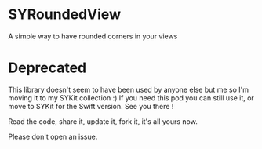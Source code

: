 SYRoundedView
=============

A simple way to have rounded corners in your views

Deprecated
==========

This library doesn't seem to have been used by anyone else but me so I'm moving it to my SYKit collection :) If you need this pod you can still use it, or move to SYKit for the Swift version. See you there !

Read the code, share it, update it, fork it, it's all yours now. 

Please don't open an issue.